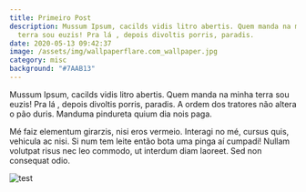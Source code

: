 ```yaml
---
title: Primeiro Post
description: Mussum Ipsum, cacilds vidis litro abertis. Quem manda na minha
  terra sou euzis! Pra lá , depois divoltis porris, paradis.
date: 2020-05-13 09:42:37
image: /assets/img/wallpaperflare.com_wallpaper.jpg
category: misc
background: "#7AAB13"
---
```

Mussum Ipsum, cacilds vidis litro abertis. Quem manda na minha terra sou euzis! Pra lá , depois divoltis porris, paradis. A ordem dos tratores não altera o pão duris. Manduma pindureta quium dia nois paga.

Mé faiz elementum girarzis, nisi eros vermeio. Interagi no mé, cursus quis, vehicula ac nisi. Si num tem leite então bota uma pinga aí cumpadi! Nullam volutpat risus nec leo commodo, ut interdum diam laoreet. Sed non consequat odio.



![test](/assets/img/volcano.jpg "test")